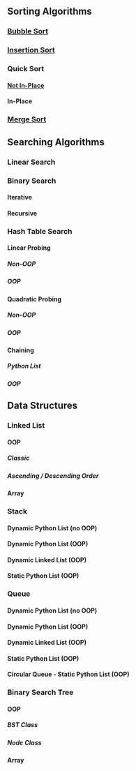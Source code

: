 ## Sorting Algorithms
### [Bubble Sort](code/bubble_sort.py)
### [Insertion Sort](code/insertion_sort.py)
### Quick Sort
#### [Not In-Place](code/quick_sort_nip.py)
#### In-Place
### [Merge Sort](code/merge_sort.py)
## Searching Algorithms
### Linear Search
### Binary Search
#### Iterative
#### Recursive
### Hash Table Search
#### Linear Probing
##### Non-OOP
##### OOP
#### Quadratic Probing
##### Non-OOP
##### OOP
#### Chaining
##### Python List
##### OOP
## Data Structures
### Linked List
#### OOP
##### Classic
##### Ascending / Descending Order
#### Array
### Stack
#### Dynamic Python List (no OOP)
#### Dynamic Python List (OOP)
#### Dynamic Linked List (OOP)
#### Static Python List (OOP)
### Queue
#### Dynamic Python List (no OOP)
#### Dynamic Python List (OOP)
#### Dynamic Linked List (OOP)
#### Static Python List (OOP)
#### Circular Queue - Static Python List (OOP)
### Binary Search Tree
#### OOP
##### BST Class
##### Node Class
#### Array